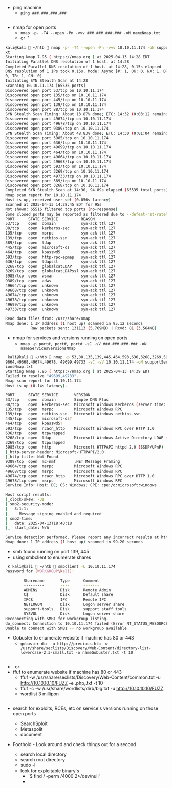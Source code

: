 - ping machine
	- `ping ###.###.###.###`
```bash


```
- nmap for open ports
	- `nmap -p- -T4 --open -Pn -vvv ###.###.###.### -oN nameNmap.txt`
	- or ''
```bash
kali@kali  ~/htb  nmap -p- -T4 --open -Pn -vvv 10.10.11.174 -oN supportNmap.t
xt                                                                              
Starting Nmap 7.95 ( https://nmap.org ) at 2025-04-13 14:28 EDT                 
Initiating Parallel DNS resolution of 1 host. at 14:28                          
Completed Parallel DNS resolution of 1 host. at 14:28, 0.15s elapsed            
DNS resolution of 1 IPs took 0.15s. Mode: Async [#: 1, OK: 0, NX: 1, DR: 0, SF: 
0, TR: 1, CN: 0]                                                                
Initiating SYN Stealth Scan at 14:28                                            
Scanning 10.10.11.174 [65535 ports]                                             
Discovered open port 53/tcp on 10.10.11.174                                     
Discovered open port 135/tcp on 10.10.11.174                                    
Discovered open port 445/tcp on 10.10.11.174                                    
Discovered open port 139/tcp on 10.10.11.174                                    
Discovered open port 88/tcp on 10.10.11.174                                     
SYN Stealth Scan Timing: About 13.87% done; ETC: 14:32 (0:03:12 remaining)      
Discovered open port 49674/tcp on 10.10.11.174                                  
Discovered open port 49678/tcp on 10.10.11.174                                  
Discovered open port 9389/tcp on 10.10.11.174                                   
SYN Stealth Scan Timing: About 48.83% done; ETC: 14:30 (0:01:04 remaining)      
Discovered open port 5985/tcp on 10.10.11.174                                   
Discovered open port 636/tcp on 10.10.11.174                                    
Discovered open port 49699/tcp on 10.10.11.174                                  
Discovered open port 464/tcp on 10.10.11.174                                    
Discovered open port 49664/tcp on 10.10.11.174                                  
Discovered open port 49668/tcp on 10.10.11.174                                  
Discovered open port 593/tcp on 10.10.11.174                                    
Discovered open port 3269/tcp on 10.10.11.174                                   
Discovered open port 49733/tcp on 10.10.11.174                                  
Discovered open port 389/tcp on 10.10.11.174                                    
Discovered open port 3268/tcp on 10.10.11.174                                   
Completed SYN Stealth Scan at 14:30, 94.89s elapsed (65535 total ports)         
Nmap scan report for 10.10.11.174                                               
Host is up, received user-set (0.056s latency).                                 
Scanned at 2025-04-13 14:28:45 EDT for 95s                                      
Not shown: 65516 filtered tcp ports (no-response)  
Some closed ports may be reported as filtered due to --defeat-rst-ratelimit
PORT      STATE SERVICE          REASON
53/tcp    open  domain           syn-ack ttl 127
88/tcp    open  kerberos-sec     syn-ack ttl 127
135/tcp   open  msrpc            syn-ack ttl 127
139/tcp   open  netbios-ssn      syn-ack ttl 127
389/tcp   open  ldap             syn-ack ttl 127
445/tcp   open  microsoft-ds     syn-ack ttl 127
464/tcp   open  kpasswd5         syn-ack ttl 127
593/tcp   open  http-rpc-epmap   syn-ack ttl 127
636/tcp   open  ldapssl          syn-ack ttl 127
3268/tcp  open  globalcatLDAP    syn-ack ttl 127
3269/tcp  open  globalcatLDAPssl syn-ack ttl 127
5985/tcp  open  wsman            syn-ack ttl 127
9389/tcp  open  adws             syn-ack ttl 127
49664/tcp open  unknown          syn-ack ttl 127
49668/tcp open  unknown          syn-ack ttl 127
49674/tcp open  unknown          syn-ack ttl 127
49678/tcp open  unknown          syn-ack ttl 127
49699/tcp open  unknown          syn-ack ttl 127
49733/tcp open  unknown          syn-ack ttl 127

Read data files from: /usr/share/nmap
Nmap done: 1 IP address (1 host up) scanned in 95.12 seconds
           Raw packets sent: 131113 (5.769MB) | Rcvd: 81 (3.564KB)
```

- nmap for services and versions running on open ports
	- `nmap -p port#, port#, port# -sC -sV ###.###.###.### -oN nameServicesVersionsNmap` 
```bash
 kali@kali  ~/htb  nmap -p 53,88,135,139,445,464,593,636,3268,3269,5985,9389,4
9664,49668,49674,49678, 49699,49733 -sC -sV 10.10.11.174 -oN supportServicesVers
ionsNmap.txt
Starting Nmap 7.95 ( https://nmap.org ) at 2025-04-13 14:39 EDT
Failed to resolve "49699,49733".
Nmap scan report for 10.10.11.174
Host is up (0.14s latency).

PORT      STATE SERVICE       VERSION
53/tcp    open  domain        Simple DNS Plus
88/tcp    open  kerberos-sec  Microsoft Windows Kerberos (server time: 2025-04-13 18:39:25Z)
135/tcp   open  msrpc         Microsoft Windows RPC
139/tcp   open  netbios-ssn   Microsoft Windows netbios-ssn
445/tcp   open  microsoft-ds?
464/tcp   open  kpasswd5?
593/tcp   open  ncacn_http    Microsoft Windows RPC over HTTP 1.0
636/tcp   open  tcpwrapped
3268/tcp  open  ldap          Microsoft Windows Active Directory LDAP (Domain: support.htb0., Site: Default-First-Site-Name)
3269/tcp  open  tcpwrapped
5985/tcp  open  http          Microsoft HTTPAPI httpd 2.0 (SSDP/UPnP)
|_http-server-header: Microsoft-HTTPAPI/2.0
|_http-title: Not Found
9389/tcp  open  mc-nmf        .NET Message Framing
49664/tcp open  msrpc         Microsoft Windows RPC
49668/tcp open  msrpc         Microsoft Windows RPC
49674/tcp open  ncacn_http    Microsoft Windows RPC over HTTP 1.0
49678/tcp open  msrpc         Microsoft Windows RPC
Service Info: Host: DC; OS: Windows; CPE: cpe:/o:microsoft:windows

Host script results:
|_clock-skew: -3s
| smb2-security-mode: 
|   3:1:1: 
|_    Message signing enabled and required
| smb2-time: 
|   date: 2025-04-13T18:40:18
|_  start_date: N/A

Service detection performed. Please report any incorrect results at https://nmap.org/submit/ .
Nmap done: 1 IP address (1 host up) scanned in 99.20 seconds

```

- smb found running on port 139, 445
- using smbclient to enumerate shares 
```bash
 ✘ kali@kali  ~/htb  smbclient -L 10.10.11.174
Password for [WORKGROUP\kali]:

        Sharename       Type      Comment
        ---------       ----      -------
        ADMIN$          Disk      Remote Admin
        C$              Disk      Default share
        IPC$            IPC       Remote IPC
        NETLOGON        Disk      Logon server share 
        support-tools   Disk      support staff tools
        SYSVOL          Disk      Logon server share 
Reconnecting with SMB1 for workgroup listing.
do_connect: Connection to 10.10.11.174 failed (Error NT_STATUS_RESOURCE_NAME_NOT_FOUND)
Unable to connect with SMB1 -- no workgroup available

```

- Gobuster to enumerate website if machine has 80 or 443
	- `gobuster dir -u http://precious.htb -w /usr/share/seclists/Discovery/Web-Content/directory-list-lowercase-2.3-small.txt -o nameGobuster.txt -t 10`
```bash

```
- -or-
- ffuf to enumerate website if machine has 80 or 443
	- ffuf -w /usr/share/seclists/Discovery/Web-Content/common.txt -u http://10.10.10.10/FUZZ -e .php,.txt -t 10
	- ffuf -c -w /usr/share/wordlists/dirb/big.txt -u http://10.10.10.10/FUZZ
	- wordlist 3 millipon
```bash

```

- search for exploits, RCEs, etc on service's versions running on those open ports
	- SearchSploit
	- Metaspolit
	- document

- Foothold - Look around and check things out for a second
	- search local directory
	- search root directory
	- sudo -l
	- look for exploitable binary's
		- `$ find / -perm /4000 2>/dev/null'
		- 


